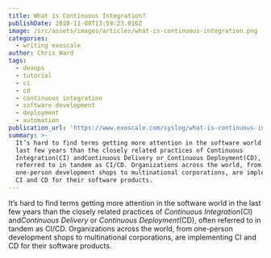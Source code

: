 ```yaml
---
title: What is Continuous Integration?
publishDate: 2018-11-08T13:59:23.016Z
image: /src/assets/images/articles/what-is-continuous-integration.png
categories:
  - writing exoscale
author: Chris Ward
tags:
  - devops
  - tutorial
  - ci
  - cd
  - continuous integration
  - software development
  - deployment
  - automation
publication_url: 'https://www.exoscale.com/syslog/what-is-continuous-integration/'
summary: >-
  It’s hard to find terms getting more attention in the software world in the
  last few years than the closely related practices of Continuous
  Integration(CI) andContinuous Delivery or Continuous Deployment(CD), often
  referred to in tandem as CI/CD. Organizations across the world, from
  one-person development shops to multinational corporations, are implementing
  CI and CD for their software products.
---
```


It’s hard to find terms getting more attention in the software world in the last few years than the closely related practices of *Continuous Integration*(CI) and*Continuous Delivery* or *Continuous Deployment*(CD), often referred to in tandem as CI/CD. Organizations across the world, from one-person development shops to multinational corporations, are implementing CI and CD for their software products.
